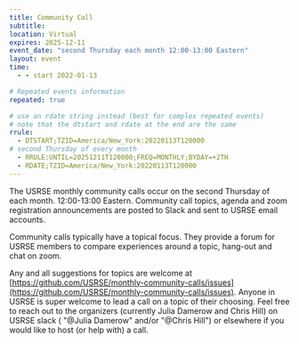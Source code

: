 ```yaml
---
title: Community Call
subtitle:
location: Virtual
expires: 2025-12-11
event_date: "second Thursday each month 12:00-13:00 Eastern"
layout: event
time:
  - - start 2022-01-13

# Repeated events information
repeated: true

# use an rdate string instead (best for complex repeated events)
# note that the dtstart and rdate at the end are the same
rrule: 
  - DTSTART;TZID=America/New_York:20220113T120000
# second Thursday of every month
  - RRULE:UNTIL=20251211T120000;FREQ=MONTHLY;BYDAY=+2TH
  - RDATE;TZID=America/New_York:20220113T120000
---
```


The USRSE monthly community calls occur on the second Thursday of each month. 12:00-13:00 Eastern. Community call topics, agenda and zoom registration
announcements are posted to Slack and sent to USRSE email accounts. 

Community calls typically have a topical focus. They provide a forum for USRSE members
to compare experiences around a topic, hang-out and chat on zoom.

Any and all suggestions for topics are 
welcome at [https://github.com/USRSE/monthly-community-calls/issues](https://github.com/USRSE/monthly-community-calls/issues).
Anyone in USRSE is super welcome to lead a call on a topic of their choosing. Feel free to reach out to the organizers (currently Julia Damerow and
Chris Hill) on USRSE slack ( "@Julia Damerow" and/or "@Chris Hill") or elsewhere if you would like to host (or help with) a call.
